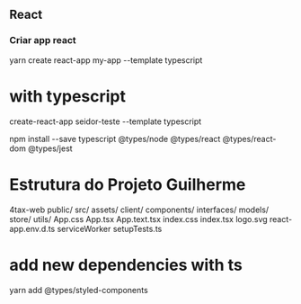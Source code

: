 ## React

### Criar app react
<!-- estrutura de arquivos -->
yarn create react-app my-app --template typescript


# with typescript
create-react-app seidor-teste --template typescript

npm install --save typescript @types/node @types/react @types/react-dom @types/jest


# Estrutura do Projeto Guilherme

4tax-web
    public/
    src/
        assets/
        client/
        components/
        interfaces/
        models/
        store/
        utils/
    App.css
    App.tsx
    App.text.tsx
    index.css
    index.tsx
    logo.svg
    react-app.env.d.ts
    serviceWorker
    setupTests.ts
    

# add new dependencies with ts
<!-- exemple -->
yarn add @types/styled-components

